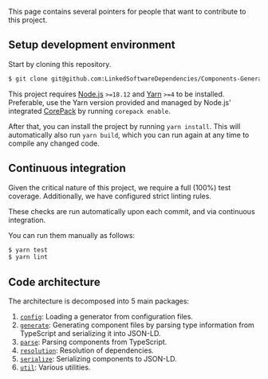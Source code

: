 This page contains several pointers for people that want to contribute to this project.

## Setup development environment

Start by cloning this repository.

```bash
$ git clone git@github.com:LinkedSoftwareDependencies/Components-Generator.js.git
```

This project requires [Node.js](https://nodejs.org/en/) `>=18.12` and [Yarn](https://yarnpkg.com/) `>=4` to be installed. Preferable, use the Yarn version provided and managed by Node.js' integrated [CorePack](https://yarnpkg.com/corepack) by running `corepack enable`.

After that, you can install the project by running `yarn install`. This will automatically also run `yarn build`, which you can run again at any time to compile any changed code.

## Continuous integration

Given the critical nature of this project, we require a full (100%) test coverage.
Additionally, we have configured strict linting rules.

These checks are run automatically upon each commit, and via continuous integration.

You can run them manually as follows:
```bash
$ yarn test
$ yarn lint
```

## Code architecture

The architecture is decomposed into 5 main packages:

1. [`config`](https://github.com/LinkedSoftwareDependencies/Components-Generator.js/tree/master/lib/config): Loading a generator from configuration files.
2. [`generate`](https://github.com/LinkedSoftwareDependencies/Components-Generator.js/tree/master/lib/generate): Generating component files by parsing type information from TypeScript and serializing it into JSON-LD.
3. [`parse`](https://github.com/LinkedSoftwareDependencies/Components-Generator.js/tree/master/lib/parse): Parsing components from TypeScript.
4. [`resolution`](https://github.com/LinkedSoftwareDependencies/Components-Generator.js/tree/master/lib/resolution): Resolution of dependencies.
5. [`serialize`](https://github.com/LinkedSoftwareDependencies/Components-Generator.js/tree/master/lib/serialize): Serializing components to JSON-LD.
6. [`util`](https://github.com/LinkedSoftwareDependencies/Components-Generator.js/tree/master/lib/util): Various utilities.
